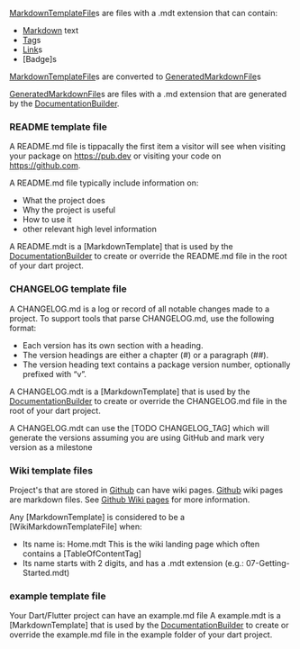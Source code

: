 [//]: # (This file was generated from: doc/template/02-Markdown-Template-Files.mdt using the documentation_builder package on: 2021-09-15 20:45:16.050740.)
<a id='lib-builder-template-builder-dart-markdowntemplatefile'></a>[MarkdownTemplateFile](https://github.com/efficientyboosters/documentation_builder/wiki/02-Markdown-Template-Files#lib-builder-template-builder-dart-markdowntemplatefile)s are files with a .mdt extension that can contain:
- [Markdown](https://www.markdownguide.org/cheat-sheet/) text
- [Tag](https://github.com/efficientyboosters/documentation_builder/wiki/03-Tags#lib-parser-tag-parser-dart-tag)s
- [Link](https://github.com/efficientyboosters/documentation_builder/wiki/04-Links#lib-parser-link-parser-dart-link)s
- [Badge]s

[MarkdownTemplateFile](https://github.com/efficientyboosters/documentation_builder/wiki/02-Markdown-Template-Files#lib-builder-template-builder-dart-markdowntemplatefile)s are converted to [GeneratedMarkdownFile](https://github.com/efficientyboosters/documentation_builder/wiki/02-Markdown-Template-Files#lib-builder-template-builder-dart-generatedmarkdownfile)s


<a id='lib-builder-template-builder-dart-generatedmarkdownfile'></a>[GeneratedMarkdownFile](https://github.com/efficientyboosters/documentation_builder/wiki/02-Markdown-Template-Files#lib-builder-template-builder-dart-generatedmarkdownfile)s are files with a .md extension that are generated
by the [DocumentationBuilder](https://github.com/efficientyboosters/documentation_builder/wiki/01-Documentation-Builder#lib-builder-documentation-builder-dart-documentationbuilder).


<a id='readme-template-file'></a>
### README template file
A README.md file is tippacally the first item a visitor will see when visiting
your package on https://pub.dev or visiting your code on https://github.com.

A README.md file typically include information on:
- What the project does
- Why the project is useful
- How to use it
- other relevant high level information

A README.mdt is a [MarkdownTemplate] that is used by the [DocumentationBuilder](https://github.com/efficientyboosters/documentation_builder/wiki/01-Documentation-Builder#lib-builder-documentation-builder-dart-documentationbuilder)
to create or override the README.md file in the root of your dart project.


<a id='changelog-template-file'></a>
### CHANGELOG template file
A CHANGELOG.md is a log or record of all notable changes made to a project.
To support tools that parse CHANGELOG.md, use the following format:
- Each version has its own section with a heading.
- The version headings are either a chapter (#) or a paragraph (##).
- The version heading text contains a package version number, optionally prefixed with “v”.

A CHANGELOG.mdt is a [MarkdownTemplate] that is used by the [DocumentationBuilder](https://github.com/efficientyboosters/documentation_builder/wiki/01-Documentation-Builder#lib-builder-documentation-builder-dart-documentationbuilder)
to create or override the CHANGELOG.md file in the root of your dart project.

A CHANGELOG.mdt can use the [TODO CHANGELOG_TAG] which will generate the
versions assuming you are using GitHub and mark very version as a milestone


<a id='wiki-template-files'></a>
### Wiki template files
Project's that are stored in [Github](https://github.com/) can have wiki pages.
[Github](https://github.com/) wiki pages are markdown files.
See [Github Wiki pages](TODO%20Add%20link) for more information.


Any [MarkdownTemplate] is considered to be a [WikiMarkdownTemplateFile] when:
- Its name is: Home.mdt This is the wiki landing page which often contains a [TableOfContentTag]
- Its name starts with 2 digits, and has a .mdt extension (e.g.: 07-Getting-Started.mdt)


<a id='example-template-file'></a>
### example template file
Your Dart/Flutter project can have an example.md file
A example.mdt is a [MarkdownTemplate] that is used by the
[DocumentationBuilder](https://github.com/efficientyboosters/documentation_builder/wiki/01-Documentation-Builder#lib-builder-documentation-builder-dart-documentationbuilder) to create or override the example.md file in the
example folder of your dart project.

